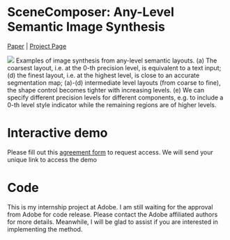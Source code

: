 # SceneComposer: Any-Level Semantic Image Synthesis

[Paper](http://arxiv.org/abs/2211.11742) | [Project Page](https://zengxianyu.github.io/scenec)

![](https://zengxianyu.github.io/scenec/resources/teaser_v1.png)
Examples of image synthesis from any-level semantic layouts. (a) The coarsest layout, i.e. at the 0-th precision level, is equivalent to a text input; (d) the finest layout, i.e. at the highest level, is close to an accurate segmentation map; (a)-(d) intermediate level layouts (from coarse to fine), the shape control becomes tighter with increasing levels. (e) We can specify different precision levels for different components, e.g. to include a 0-th level style indicator while the remaining regions are of higher levels.


# Interactive demo

Please fill out this [agreement form](https://forms.microsoft.com/r/Rq2xzdNsnv) to request access. We will send your unique link to access the demo

# Code
This is my internship project at Adobe. I am still waiting for the approval from Adobe for code release. Please contact the Adobe affiliated authors for more details. Meanwhile, I will be glad to assist if you are interested in implementing the method. 
